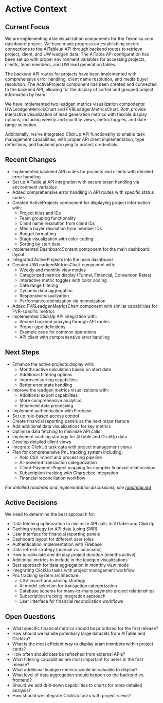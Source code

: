# Active Context

## Current Focus
We are implementing data visualization components for the Texonica.com dashboard project. We have made progress on establishing secure connections to the AITable.ai API through backend routes to retrieve project, client, and UW leadgen data. The AITable API configuration has been set up with proper environment variables for accessing projects, clients, team members, and UW lead generation tables.

The backend API routes for projects have been implemented with comprehensive error handling, client name resolution, and media buyer resolution. The ActiveProjects component has been created and connected to the backend API, allowing for the display of sorted and grouped project information by team.

We have implemented two leadgen metrics visualization components: UWLeadgenMetricsChart and FVRLeadgenMetricsChart. Both provide interactive visualization of lead generation metrics with flexible display options, including weekly and monthly views, metric toggles, and date range selection.

Additionally, we've integrated ClickUp API functionality to enable task management capabilities, with proper API client implementation, type definitions, and backend proxying to protect credentials.

## Recent Changes
- Implemented backend API routes for projects and clients with detailed error handling
- Set up AITable.ai API integration with secure token handling via environment variables
- Added comprehensive error handling in API routes with specific status codes
- Created ActiveProjects component for displaying project information with:
  - Project titles and IDs
  - Team grouping functionality
  - Client name resolution from client IDs
  - Media buyer resolution from member IDs
  - Budget formatting
  - Stage visualization with color coding
  - Sorting by start date
- Implemented DashboardContent component for the main dashboard layout
- Integrated ActiveProjects into the main dashboard
- Created UWLeadgenMetricsChart component with:
  - Weekly and monthly view modes
  - Categorized metrics display (Funnel, Financial, Conversion Rates)
  - Interactive metric toggles with color coding
  - Date range filtering
  - Dynamic data aggregation
  - Responsive visualization
  - Performance optimization via memoization
- Added FVRLeadgenMetricsChart component with similar capabilities for FVR-specific metrics
- Implemented ClickUp API integration with:
  - Secure backend proxying through API routes
  - Proper type definitions
  - Example code for common operations
  - API client with comprehensive error handling

## Next Steps
- Enhance the active projects display with:
  - Months active calculation based on start date
  - Additional filtering options
  - Improved sorting capabilities
  - Better error state handling
- Improve the leadgen metrics visualizations with:
  - Additional export capabilities
  - More comprehensive analytics
  - Enhanced data processing
- Implement authentication with Firebase
- Set up role-based access control
- Create financial reporting panels as the next major feature
- Add additional data visualizations for key metrics
- Optimize data fetching to minimize API calls
- Implement caching strategy for AITable and ClickUp data
- Develop detailed client views
- Integrate ClickUp task data with project management views
- Plan for comprehensive PnL tracking system including:
  - Xolo CSV import and processing pipeline
  - AI-powered transaction categorization
  - Client-Payment-Project mapping for complex financial relationships
  - Subscription tracking with Chargebee integration
  - Financial reconciliation workflow

*For detailed roadmap and implementation discussions, see [roadmap.md](roadmap.md)*

## Active Decisions
We need to determine the best approach for:
- Data fetching optimization to minimize API calls to AITable and ClickUp
- Caching strategy for API data (using SWR)
- User interface for financial reporting panels
- Dashboard layout for different user roles
- Authentication implementation with Firebase
- Data refresh strategy (manual vs. automatic)
- How to calculate and display project duration (months active)
- Additional metrics to include in the leadgen visualizations
- Best approach for data aggregation in monthly view mode
- Integrating ClickUp tasks with project management workflow
- PnL tracking system architecture:
  - CSV import and parsing strategy
  - AI model selection for transaction categorization
  - Database schema for many-to-many payment-project relationships
  - Subscription tracking integration approach
  - User interface for financial reconciliation workflows

## Open Questions
- What specific financial metrics should be prioritized for the first release?
- How should we handle potentially large datasets from AITable and ClickUp?
- What is the most efficient way to display team members within project cards?
- How often should data be refreshed from external APIs?
- What filtering capabilities are most important for users in the first release?
- What additional leadgen metrics would be valuable to display?
- What level of data aggregation should happen on the backend vs. frontend?
- Should we add drill-down capabilities to charts for more detailed analysis?
- How should we integrate ClickUp tasks with project views? 